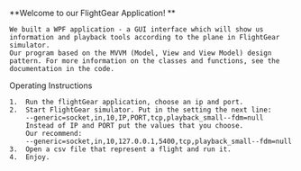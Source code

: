**Welcome to our FlightGear Application!
**

    We built a WPF application - a GUI interface which will show us information and playback tools according to the plane in FlightGear   
    simulator.
    Our program based on the MVVM (Model, View and View Model) design pattern. For more information on the classes and functions, see the
    documentation in the code.
    
Operating Instructions

    1.	Run the flightGear application, choose an ip and port.
    2.	Start FlightGear simulator. Put in the setting the next line:
        --generic=socket,in,10,IP,PORT,tcp,playback_small--fdm=null
        Instead of IP and PORT put the values that you choose.
        Our recommend:
        --generic=socket,in,10,127.0.0.1,5400,tcp,playback_small--fdm=null
    3.	Open a csv file that represent a flight and run it.
    4.	Enjoy.
